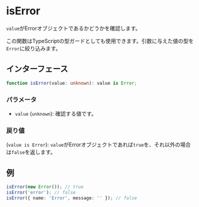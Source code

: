 # isError

`value`がErrorオブジェクトであるかどうかを確認します。

この関数はTypeScriptの型ガードとしても使用できます。引数に与えた値の型を`Error`に絞り込みます。

## インターフェース

```typescript
function isError(value: unknown): value is Error;
```

### パラメータ

- `value` (`unknown`): 確認する値です。

### 戻り値

(`value is Error`): `value`がErrorオブジェクトであれば`true`を、それ以外の場合は`false`を返します。

## 例

```typescript
isError(new Error()); // true
isError('error'); // false
isError({ name: 'Error', message: '' }); // false
```